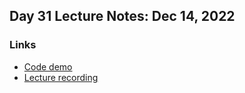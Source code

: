 ## Day 31 Lecture Notes: Dec 14, 2022

### Links

* [Code demo](https://github.com/FrancisBourgouin/lectures-2022-telus-nov-14)
* [Lecture recording](https://vimeo.com/781251765/f3c5d47d40)